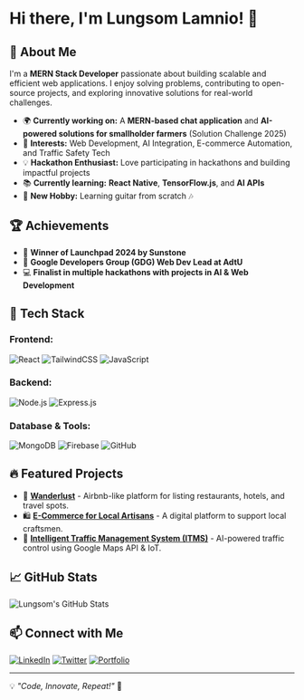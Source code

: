 # Hi there, I'm Lungsom Lamnio! 👋

## 🚀 About Me
I'm a **MERN Stack Developer** passionate about building scalable and efficient web applications. I enjoy solving problems, contributing to open-source projects, and exploring innovative solutions for real-world challenges.

- 🌍 **Currently working on:** A **MERN-based chat application** and **AI-powered solutions for smallholder farmers** (Solution Challenge 2025)
- 🎯 **Interests:** Web Development, AI Integration, E-commerce Automation, and Traffic Safety Tech
- 💡 **Hackathon Enthusiast:** Love participating in hackathons and building impactful projects
- 📚 **Currently learning:** **React Native**, **TensorFlow.js**, and **AI APIs**
- 🎸 **New Hobby:** Learning guitar from scratch 🎶

## 🏆 Achievements
- 🥇 **Winner of Launchpad 2024 by Sunstone**
- 🌟 **Google Developers Group (GDG) Web Dev Lead at AdtU**
- 💻 **Finalist in multiple hackathons with projects in AI & Web Development**

## 🔧 Tech Stack
### **Frontend:**
![React](https://img.shields.io/badge/React-20232A?style=for-the-badge&logo=react&logoColor=61DAFB)
![TailwindCSS](https://img.shields.io/badge/TailwindCSS-38B2AC?style=for-the-badge&logo=tailwind-css&logoColor=white)
![JavaScript](https://img.shields.io/badge/JavaScript-F7DF1E?style=for-the-badge&logo=javascript&logoColor=black)

### **Backend:**
![Node.js](https://img.shields.io/badge/Node.js-43853D?style=for-the-badge&logo=node.js&logoColor=white)
![Express.js](https://img.shields.io/badge/Express.js-404D59?style=for-the-badge)

### **Database & Tools:**
![MongoDB](https://img.shields.io/badge/MongoDB-4EA94B?style=for-the-badge&logo=mongodb&logoColor=white)
![Firebase](https://img.shields.io/badge/Firebase-FFCA28?style=for-the-badge&logo=firebase&logoColor=black)
![GitHub](https://img.shields.io/badge/GitHub-181717?style=for-the-badge&logo=github&logoColor=white)

## 🔥 Featured Projects
- 🏡 **[Wanderlust](https://github.com/LungsomLamnio/wanderlust)** - Airbnb-like platform for listing restaurants, hotels, and travel spots.
- 🛍 **[E-Commerce for Local Artisans](https://github.com/LungsomLamnio/ecommerce-artisans)** - A digital platform to support local craftsmen.
- 📡 **[Intelligent Traffic Management System (ITMS)](https://github.com/LungsomLamnio/itms)** - AI-powered traffic control using Google Maps API & IoT.

## 📈 GitHub Stats
![Lungsom's GitHub Stats](https://github-readme-stats.vercel.app/api?username=LungsomLamnio&show_icons=true&theme=tokyonight)

## 📫 Connect with Me
[![LinkedIn](https://img.shields.io/badge/LinkedIn-0A66C2?style=for-the-badge&logo=linkedin&logoColor=white)](https://linkedin.com/in/lungsom-lamnio)
[![Twitter](https://img.shields.io/badge/Twitter-1DA1F2?style=for-the-badge&logo=twitter&logoColor=white)](https://twitter.com/yourtwitterhandle)
[![Portfolio](https://img.shields.io/badge/Portfolio-FF5722?style=for-the-badge&logo=google-chrome&logoColor=white)](https://your-portfolio-link.com)

---
💡 *"Code, Innovate, Repeat!"* 🚀
